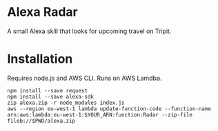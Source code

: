 # Alexa Radar

A small Alexa skill that looks for upcoming travel on Tripit.

# Installation

Requires node.js and AWS CLI. Runs on AWS Lamdba.

```
npm install --save request
npm install --save alexa-sdk
zip alexa.zip -r node_modules index.js
aws --region eu-west-1 lambda update-function-code --function-name arn:aws:lambda:eu-west-1:$YOUR_ARN:function:Radar --zip-file fileb://$PWD/alexa.zip
```